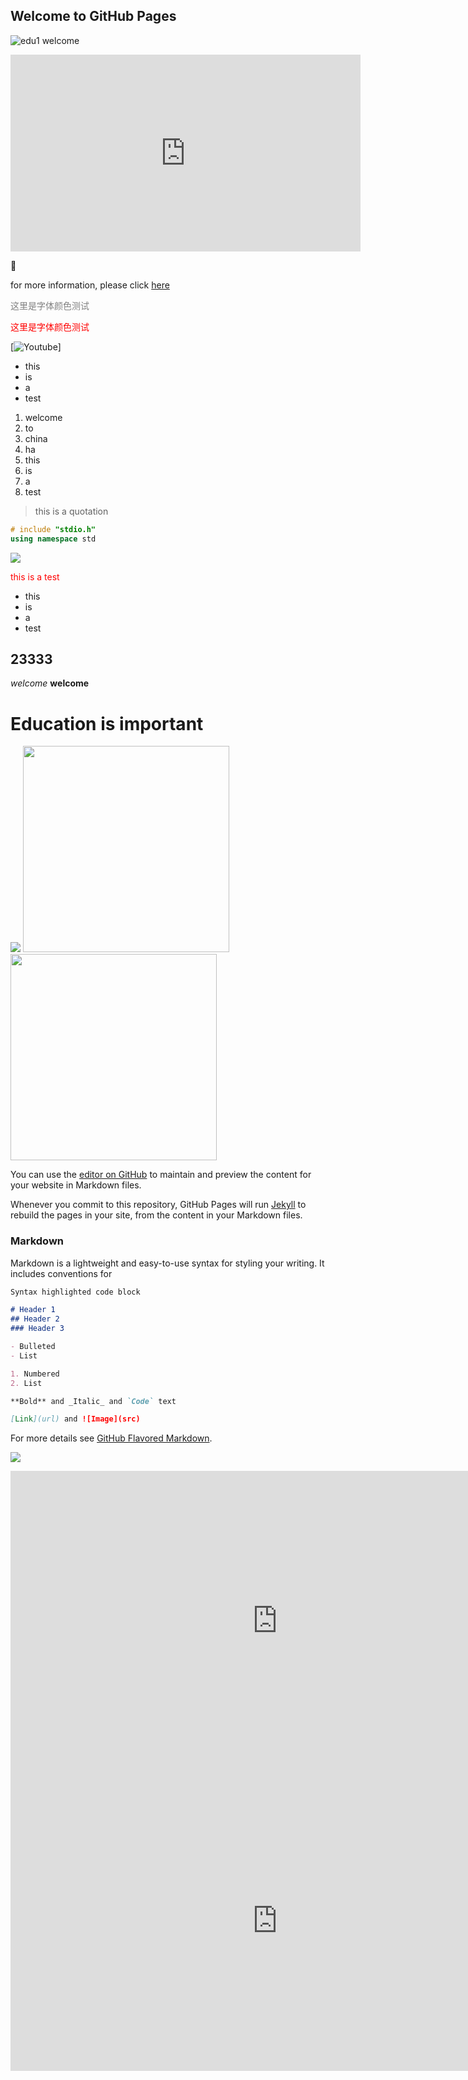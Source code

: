 ## Welcome to GitHub Pages

![edu1](figs/edu1.jpg)
welcome 




<iframe width="560" height="315" src="https://www.youtube.com/embed/qLeil7NLqgM" frameborder="0" allow="accelerometer; autoplay; encrypted-media; gyroscope; picture-in-picture" allowfullscreen></iframe>


[](xxx.github.io)

&#x1F34E;

for more information, please click [here](http://www.baidu.com)

<span style="color:grey">  这里是字体颜色测试  </span>

<span style="color:rgb(255,0,0)">  这里是字体颜色测试  </span>





[![Youtube](https://youtu.be/OqSmb3n0j8o)]

- this
- is 
- a 
- test


1. welcome
1. to 
1. china
2. ha
3. this
1. is
1. a
10. test

> this is a quotation

```c++
# include "stdio.h"
using namespace std 
```


![](figs/kiss.gif)

<span style="color:red"> this is a test </span>

* this
* is 
* a
* test

## 23333

*welcome*  **welcome**


# Education is important  

![](figs/education.jpg)
<img src="figs/education.jpg" width="330">     <img src="figs/education.jpg" width="330">


You can use the [editor on GitHub](https://github.com/yxqeducation/yxqeducation/edit/master/index.md) to maintain and preview the content for your website in Markdown files.

Whenever you commit to this repository, GitHub Pages will run [Jekyll](https://jekyllrb.com/) to rebuild the pages in your site, from the content in your Markdown files.

### Markdown

Markdown is a lightweight and easy-to-use syntax for styling your writing. It includes conventions for

```markdown
Syntax highlighted code block

# Header 1
## Header 2
### Header 3

- Bulleted
- List

1. Numbered
2. List

**Bold** and _Italic_ and `Code` text

[Link](url) and ![Image](src)
```

For more details see [GitHub Flavored Markdown](https://guides.github.com/features/mastering-markdown/).

[![](figs/edu1.jpg)](https://youtu.be/CAExWKYx_bg)

<iframe width="853" height="480" src="https://www.youtube.com/embed/tqx5JDvasYc" frameborder="0" allow="accelerometer; autoplay; encrypted-media; gyroscope; picture-in-picture" allowfullscreen></iframe>

<iframe width="853" height="480" src="https://www.youtube.com/embed/K3A8TQ9g1Rk" frameborder="0" allow="accelerometer; autoplay; encrypted-media; gyroscope; picture-in-picture" allowfullscreen></iframe>
